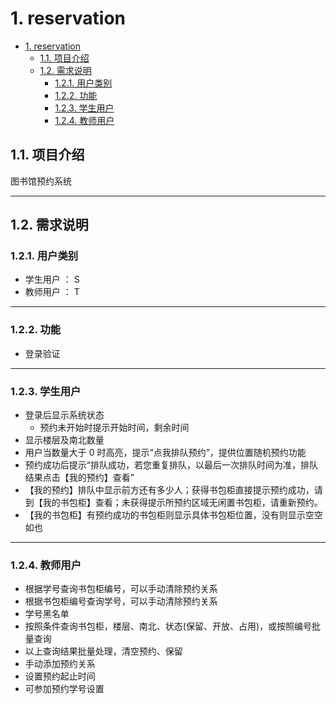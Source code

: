 # 1. reservation

<!-- TOC -->

- [1. reservation](#1-reservation)
  - [1.1. 项目介绍](#11-项目介绍)
  - [1.2. 需求说明](#12-需求说明)
    - [1.2.1. 用户类别](#121-用户类别)
    - [1.2.2. 功能](#122-功能)
    - [1.2.3. 学生用户](#123-学生用户)
    - [1.2.4. 教师用户](#124-教师用户)

<!-- /TOC -->

## 1.1. 项目介绍

图书馆预约系统

---

## 1.2. 需求说明

### 1.2.1. 用户类别

- 学生用户 ： S
- 教师用户 ： T

---

### 1.2.2. 功能

- 登录验证

---

### 1.2.3. 学生用户

- 登录后显示系统状态
  - 预约未开始时提示开始时间，剩余时间
- 显示楼层及南北数量
- 用户当数量大于 0 时高亮，提示“点我排队预约”，提供位置随机预约功能
- 预约成功后提示“排队成功，若您重复排队，以最后一次排队时间为准，排队结果点击【我的预约】查看”
- 【我的预约】排队中显示前方还有多少人；获得书包柜直接提示预约成功，请到【我的书包柜】查看；未获得提示所预约区域无闲置书包柜，请重新预约。
- 【我的书包柜】有预约成功的书包柜则显示具体书包柜位置，没有则显示空空如也

---

### 1.2.4. 教师用户

- 根据学号查询书包柜编号，可以手动清除预约关系
- 根据书包柜编号查询学号，可以手动清除预约关系
- 学号黑名单
- 按照条件查询书包柜，楼层、南北、状态(保留、开放、占用)，或按照编号批量查询
- 以上查询结果批量处理，清空预约、保留
- 手动添加预约关系
- 设置预约起止时间
- 可参加预约学号设置